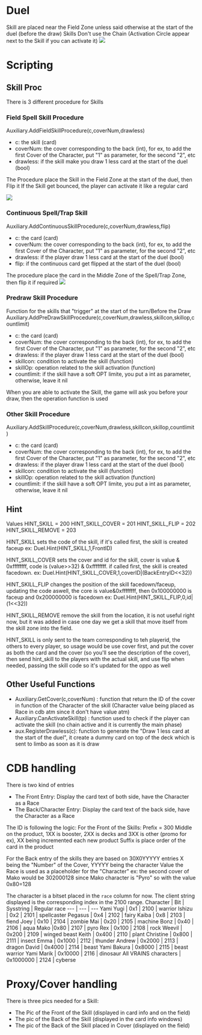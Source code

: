 # Duel
Skill are placed near the Field Zone unless said otherwise at the start of the duel (before the draw)
Skills Don't use the Chain (Activation Circle appear next to the Skill if you can activate it)
![](https://cdn.discordapp.com/attachments/282741557797453825/674577472720732167/unknown.png)


# Scripting
## Skill Proc
There is 3 different procedure for Skills
### Field Spell Skill Procedure
Auxiliary.AddFieldSkillProcedure(c,coverNum,drawless)
- c: the skill (card)
- coverNum: the cover corresponding to the back (int), for ex, to add the first Cover of the Character, put "1" as parameter, for the second "2", etc
- drawless: if the skill make you draw 1 less card at the start of the duel (bool)

The Procedure place the Skill in the Field Zone at the start of the duel, then Flip it
If the Skill get bounced, the player can activate it like a regular card

![](https://cdn.discordapp.com/attachments/282741557797453825/674581832812986378/unknown.png)

### Continuous Spell/Trap Skill
Auxiliary.AddContinuousSkillProcedure(c,coverNum,drawless,flip)
- c: the card (card)
- coverNum: the cover corresponding to the back (int), for ex, to add the first Cover of the Character, put "1" as parameter, for the second "2", etc
- drawless: if the player draw 1 less card at the start of the duel (bool)
- flip: if the continuous card get flipped at the start of the duel (bool)

The procedure place the card in the Middle Zone of the Spell/Trap Zone, then flip it if required
![](https://cdn.discordapp.com/attachments/282741557797453825/674581500771041280/unknown.png)

### Predraw Skill Procedure
Function for the skills that "trigger" at the start of the turn/Before the Draw
Auxiliary.AddPreDrawSkillProcedure(c,coverNum,drawless,skillcon,skillop,countlimit)
- c: the card (card)
- coverNum: the cover corresponding to the back (int), for ex, to add the first Cover of the Character, put "1" as parameter, for the second "2", etc
- drawless: if the player draw 1 less card at the start of the duel (bool)
- skillcon: condition to activate the skill (function)
- skillOp: operation related to the skill activation (function)
- countlimit: if the skill have a soft OPT limite, you put a int as parameter, otherwise, leave it nil

When you are able to activate the Skill, the game will ask you before your draw, then the operation function is used

### Other Skill Procedure
Auxiliary.AddSkillProcedure(c,coverNum,drawless,skillcon,skillop,countlimit)
- c: the card (card)
- coverNum: the cover corresponding to the back (int), for ex, to add the first Cover of the Character, put "1" as parameter, for the second "2", etc
- drawless: if the player draw 1 less card at the start of the duel (bool)
- skillcon: condition to activate the skill (function)
- skillOp: operation related to the skill activation (function)
- countlimit: if the skill have a soft OPT limite, you put a int as parameter, otherwise, leave it nil

## Hint
Values
HINT_SKILL = 200
HINT_SKILL_COVER = 201
HINT_SKILL_FLIP  = 202
HINT_SKILL_REMOVE = 203

HINT_SKILL sets the code of the skill, if it's called first, the skill is created faceup
ex: Duel.Hint(HINT_SKILL,1,FrontID)

HINT_SKILL_COVER sets the cover and id for the skill, cover is value & 0xffffffff, code is (value>>32) & 0xffffffff. if called first, the skill is created facedown.
ex: Duel.Hint(HINT_SKILL_COVER,1,coverID|(BackEntryID<<32))

HINT_SKILL_FLIP changes the position of the skill facedown/faceup, updating the code aswell, the core is value&0xffffffff, then 0x100000000 is faceup and 0x200000000 is facedown
ex: Duel.Hint(HINT_SKILL_FLIP,0,id|(1<<32))

HINT_SKILL_REMOVE remove the skill from the location, it is not useful right now, but it was added in case one day we get a skill that move itself from the skill zone into the field.

HINT_SKILL is only sent to the team corresponding to teh playerid, the others to every player, so usage would be use cover first, and put the cover as both the card and the cover (so you'll see the description of the cover), then send hint_skill to the players with the actual skill, and use flip when needed, passing the skill code so it's updated for the oppo as well

## Other Useful Functions
- Auxiliary.GetCover(c,coverNum) : function that return the ID of the cover in function of the Character of the skill (Character value being placed as Race in cdb atm since it don't have value atm)
- Auxiliary.CanActivateSkill(tp) : function used to check if the player can activate the skill (no chain active and it is currently the main phase)
- aux.RegisterDrawless(c): function to generate the "Draw 1 less card at the start of the duel", it create a dummy card on top of the deck which is sent to limbo as soon as it is draw

# CDB handling
There is two kind of entries
- The Front Entry: Display the card text of both side, have the Character as a Race
- The Back/Character Entry: Display the card text of the back side, have the Character as a Race

The ID is following the logic:
For the Front of the Skills:
Prefix = 300 
Middle on the product, 1XX is booster, 2XX is decks and 3XX is other (promo for ex), XX being incremented each new product
Suffix is place order of the card in the product

For the Back entry of the skills
they are based on 30X0YYYYY entries
X being the "Number" of the Cover, YYYYY being the character Value
the Race is used as a placeholder for the "Character"
ex: the second cover of Mako would be 302000128
since Mako character is "Pyro" so with the value 0x80=128

The character is a bitset placed in the `race` column for now. The client string displayed is the corresponding index in the 2100 range.
Character | Bit | Sysstring | Regular race
--- | --- | ---
Yami Yugi | 0x1 | 2100 | warrior
Ishizu | 0x2 | 2101 | spellcaster
Pegasus | 0x4 | 2102 | fairy
Kaiba | 0x8 | 2103 | fiend
Joey | 0x10 | 2104 | zombie
Mai | 0x20 | 2105 | machine
Bonz | 0x40 | 2106 | aqua
Mako |0x80 | 2107 | pyro
Rex | 0x100 | 2108 | rock
Weevil | 0x200 | 2109 | winged beast
Keith | 0x400 | 2110 | plant
Christine | 0x800 | 2111 | insect
Emma | 0x1000 | 2112 | thunder
Andrew | 0x2000 | 2113 | dragon
David | 0x4000 | 2114 | beast
Yami Bakura | 0x8000 | 2115 | beast warrior
Yami Marik | 0x10000 | 2116 | dinosaur
All VRAINS characters | 0x1000000 | 2124 | cyberse

# Proxy/Cover handling
There is three pics needed for a Skill:
- The Pic of the Front of the Skill (displayed in card info and on the field)
- The pic of the Back of the Skill (displayed in the card info windows)
- The pic of the Back of the Skill placed in Cover (displayed on the field)
